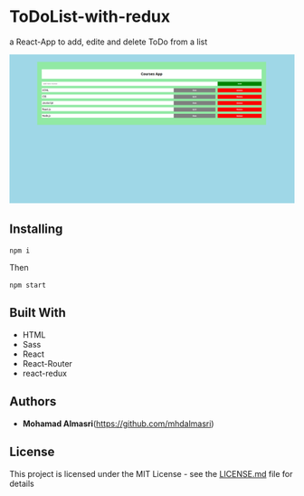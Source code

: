# ToDoList-with-redux

a React-App to add, edite and delete ToDo from a list 

![alt text](https://github.com/mhdalmasri/courses-app/blob/master/Courses_App.png)

## Installing

```
npm i
```

Then

```
npm start
```

## Built With

* HTML
* Sass
* React 
* React-Router
* react-redux

## Authors

* **Mohamad Almasri**(https://github.com/mhdalmasri)


## License

This project is licensed under the MIT License - see the [LICENSE.md](https://github.com/mhdalmasri/ToDoList-with-redux/blob/master/LICENSE) file for details
